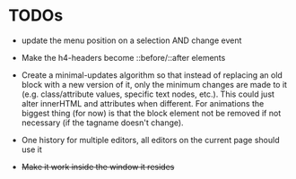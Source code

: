 # TODOs

* update the menu position on a selection AND change event

* Make the h4-headers become ::before/::after elements
* Create a minimal-updates algorithm so that instead of replacing an old block with a new version of it, only the
  minimum changes are made to it (e.g. class/attribute values, specific text nodes, etc.). This could just alter
  innerHTML and attributes when different. For animations the biggest thing (for now) is that the block element not be
  removed if not necessary (if the tagname doesn't change).
* One history for multiple editors, all editors on the current page should use it
* ~~Make it work inside the window it resides~~